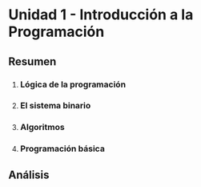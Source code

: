 # Unidad 1 - Introducción a la Programación


## Resumen

1. ### Lógica de la programación

2. ### El sistema binario

3. ### Algoritmos

4. ### Programación básica


## Análisis


